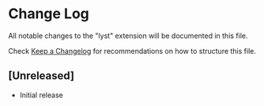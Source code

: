 # Change Log
All notable changes to the "lyst" extension will be documented in this file.

Check [Keep a Changelog](http://keepachangelog.com/) for recommendations on how to structure this file.

## [Unreleased]
- Initial release